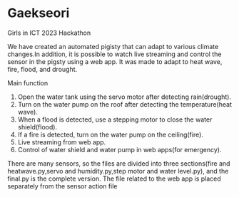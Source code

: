 # Gaekseori
Girls in ICT 2023 Hackathon

We have created an automated pigisty that can adapt to various climate changes.In addition, it is possible to watch live streaming and control the sensor in the pigsty using a web app.
It was made to adapt to heat wave, fire, flood, and drought.

Main function
1. Open the water tank using the servo motor after detecting rain(drought).
2. Turn on the water pump on the roof after detecting the temperature(heat wave).
3. When a flood is detected, use a stepping motor to close the water shield(flood).
4. If a fire is detected, turn on the water pump on the ceiling(fire).
5. Live streaming from web app.
6. Control of water shield and water pump in web apps(for emergency).

There are many sensors, so the files are divided into three sections(fire and heatwave.py,servo and humidity.py,step motor and water level.py), and the final.py is the complete version.
The file related to the web app is placed separately from the sensor action file
